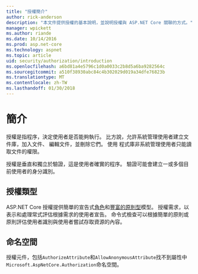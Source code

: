 ```yaml
---
title: "授權簡介"
author: rick-anderson
description: "本文件提供授權的基本說明，並說明授權與 ASP.NET Core 關聯的方式。"
manager: wpickett
ms.author: riande
ms.date: 10/14/2016
ms.prod: asp.net-core
ms.technology: aspnet
ms.topic: article
uid: security/authorization/introduction
ms.openlocfilehash: a6bd81a4e5796c1d0a0033c2b8d5a6ba9282564c
ms.sourcegitcommit: a510f38930abc84c4b302029d019a34dfe76823b
ms.translationtype: MT
ms.contentlocale: zh-TW
ms.lasthandoff: 01/30/2018
---
```

# <a name="introduction"></a>簡介

<a name="security-authorization-introduction"></a>

授權是指程序，決定使用者是否能夠執行。 比方說，允許系統管理使用者建立文件庫，加入文件、 編輯文件，並刪除它們。 使用 程式庫非系統管理使用者只能讀取文件的權限。

授權是垂直和獨立於驗證，這是使用者確實的程序。 驗證可能會建立一或多個目前使用者的身分識別。

## <a name="authorization-types"></a>授權類型

ASP.NET Core 授權提供簡單的宣告式[角色](roles.md)和[豐富的原則型](policies.md)模型。 授權需求，以表示和處理常式評估根據需求的使用者宣告。 命令式檢查可以根據簡單的原則或原則評估使用者識別與使用者嘗試存取資源的內容。

## <a name="namespaces"></a>命名空間

授權元件，包括`AuthorizeAttribute`和`AllowAnonymousAttribute`找不到屬性中`Microsoft.AspNetCore.Authorization`命名空間。
